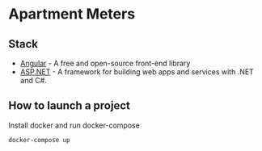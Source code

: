 # Apartment Meters

## Stack
- [Angular](https://angular.io/Angular/) - A free and open-source front-end library
- [ASP.NET](https://learn.microsoft.com/en-us/aspnet/core) - A framework for building web apps and services with .NET and C#.

## How to launch a project


Install docker and run docker-compose


```
docker-compose up
```
